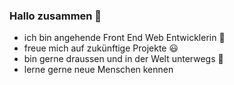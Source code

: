 ### Hallo zusammen 👋

- ich bin angehende Front End Web Entwicklerin 🤩
- freue mich auf zukünftige Projekte 😃
- bin gerne draussen und in der Welt unterwegs 🌴
- lerne gerne neue Menschen kennen


<!--
**elkegrau-cbe/elkegrau-cbe** is a ✨ _special_ ✨ repository because its `README.md` (this file) appears on your GitHub profile.

Here are some ideas to get you started:

- 🔭 I’m currently working on ...
- 🌱 I’m currently learning ...
- 👯 I’m looking to collaborate on ...
- 🤔 I’m looking for help with ...
- 💬 Ask me about ...
- 📫 How to reach me: ...
- 😄 Pronouns: ...
- ⚡ Fun fact: ...
-->
